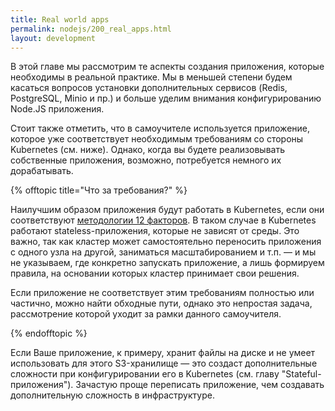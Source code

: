 ```yaml
---
title: Real world apps
permalink: nodejs/200_real_apps.html
layout: development
---
```


В этой главе мы рассмотрим те аспекты создания приложения, которые необходимы в реальной практике. Мы в меньшей степени будем касаться вопросов установки дополнительных сервисов (Redis, PostgreSQL, Minio и пр.) и больше уделим внимания конфигурированию Node.JS приложения.

Стоит также отметить, что в самоучителе используется приложение, которое уже соответствует необходимым требованиям со стороны Kubernetes (см. ниже). Однако, когда вы будете реализовывать собственные приложения, возможно, потребуется немного их дорабатывать.

{% offtopic title="Что за требования?" %}

Наилучшим образом приложения будут работать в Kubernetes, если они соответствуют [методологии 12 факторов](https://12factor.net/ru/). В таком случае в Kubernetes работают stateless-приложения, которые не зависят от среды. Это важно, так как кластер может самостоятельно переносить приложения с одного узла на другой, заниматься масштабированием и т.п. — и мы не указываем, где конкретно запускать приложение, а лишь формируем правила, на основании которых кластер принимает свои решения.

Если приложение не соответствует этим требованиям полностью или частично, можно найти обходные пути, однако это непростая задача, рассмотрение которой уходит за рамки данного самоучителя.

{% endofftopic %}

Если Ваше приложение, к примеру, хранит файлы на диске и не умеет использовать для этого S3-хранилище — это создаст дополнительные сложности при конфигурировании его в Kubernetes (см. главу "Stateful-приложения"). Зачастую проще переписать приложение, чем создавать дополнительную сложность в инфраструктуре. 

